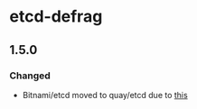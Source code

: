 # etcd-defrag

## 1.5.0

### Changed

- Bitnami/etcd moved to quay/etcd due to [this](https://github.com/bitnami/containers/issues/83267)
